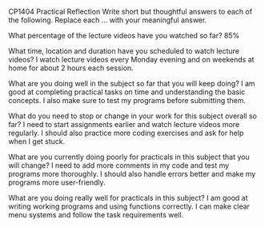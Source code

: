 CP1404 Practical Reflection
Write short but thoughtful answers to each of the following.
Replace each ... with your meaningful answer.

What percentage of the lecture videos have you watched so far?
85%

What time, location and duration have you scheduled to watch lecture videos?
I watch lecture videos every Monday evening and on weekends at home for about 2 hours each session.

What are you doing well in the subject so far that you will keep doing?
I am good at completing practical tasks on time and understanding the basic concepts. I also make sure to test my programs before submitting them.

What do you need to stop or change in your work for this subject overall so far?
I need to start assignments earlier and watch lecture videos more regularly. I should also practice more coding exercises and ask for help when I get stuck.

What are you currently doing poorly for practicals in this subject that you will change?
I need to add more comments in my code and test my programs more thoroughly. I should also handle errors better and make my programs more user-friendly.

What are you doing really well for practicals in this subject?
I am good at writing working programs and using functions correctly. I can make clear menu systems and follow the task requirements well.